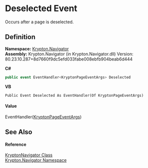 # Deselected Event


Occurs after a page is deselected.



## Definition
**Namespace:** <a href="a21ac074-d119-3dc6-bd1c-d3a12c0128bc.md">Krypton.Navigator</a>  
**Assembly:** Krypton.Navigator (in Krypton.Navigator.dll) Version: 80.23.10.287+8d7660f9dc5efd033fabe008ebfb904beab6d444

**C#**
``` C#
public event EventHandler<KryptonPageEventArgs> Deselected
```
**VB**
``` VB
Public Event Deselected As EventHandler(Of KryptonPageEventArgs)
```



#### Value
EventHandler(<a href="179bbf53-de44-174f-23b8-44c0e7dbb8ba.md">KryptonPageEventArgs</a>)

## See Also


#### Reference
<a href="5b32a15b-85d7-1db8-3c10-e43632f905eb.md">KryptonNavigator Class</a>  
<a href="a21ac074-d119-3dc6-bd1c-d3a12c0128bc.md">Krypton.Navigator Namespace</a>  

